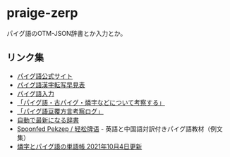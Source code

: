 # praige-zerp
<span lang="ja">パイグ語のOTM-JSON辞書とか入力とか。</span>

## リンク集
- [<span lang="ja">パイグ語公式サイト</span>](https://sites.google.com/site/syxobo/paigu-yu)
- [<span lang="ja">パイグ語漢字転写早見表</span>](https://docs.google.com/spreadsheets/d/1yCXetRNZQrS4gyoFrdUGpBktiy5TWRHv_bqP_AujVlQ/edit#gid=0)
- [<span lang="ja">パイグ語入力</span>](https://github.com/jurliyuuri/praige-zerp/blob/master/%E7%87%90%E5%AD%97%E5%85%A5%E5%8A%9B/ly_ta1_pai2(readme).txt)
- [<span lang="ja">「パイグ語・古パイグ・燐字などについて考察する」</span>](http://jurliyuuri.com/praige-zerp/siar_prek.html)
- [<span lang="ja">「パイグ語豆覆方言考察ログ」</span>](http://jurliyuuri.com/praige-zerp/kuort_kor.html)
- [<span lang="ja">自動で最新になる辞書</span>](http://jurliyuuri.com/praige-zerp/dictionary/)
- [Spoonfed Pekzep / <span lang="zh-CN">轻松牌语</span>](http://jurliyuuri.com/spoonfed_pekzep/index.html) - <span lang="ja">英語と中国語対訳付きパイグ語教材（例文集）</span>
- [<span lang="ja">燐字とパイグ語の単語帳 2021年10月4日更新</span>](http://jurliyuuri.com/praige-zerp/anki/cuop2_at_man1_2021_10_04.apkg)
